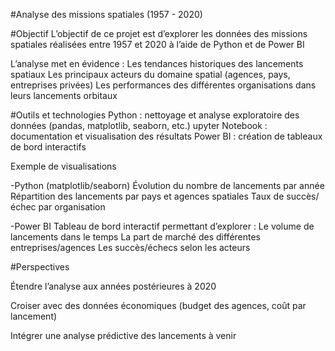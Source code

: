 #Analyse des missions spatiales (1957 - 2020)

#Objectif
L’objectif de ce projet est d’explorer les données des missions spatiales réalisées entre 1957 et 2020 à l’aide de Python et de Power BI

L’analyse met en évidence :
Les tendances historiques des lancements spatiaux
Les principaux acteurs du domaine spatial (agences, pays, entreprises privées)
Les performances des différentes organisations dans leurs lancements orbitaux

#Outils et technologies
Python : nettoyage et analyse exploratoire des données (pandas, matplotlib, seaborn, etc.)
upyter Notebook : documentation et visualisation des résultats
Power BI : création de tableaux de bord interactifs



Exemple de visualisations

-Python (matplotlib/seaborn)
Évolution du nombre de lancements par année
Répartition des lancements par pays et agences spatiales
Taux de succès/échec par organisation

-Power BI
Tableau de bord interactif permettant d’explorer :
Le volume de lancements dans le temps
La part de marché des différentes entreprises/agences
Les succès/échecs selon les acteurs

#Perspectives

Étendre l’analyse aux années postérieures à 2020

Croiser avec des données économiques (budget des agences, coût par lancement)

Intégrer une analyse prédictive des lancements à venir
